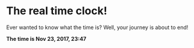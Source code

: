 # The real time clock!

Ever wanted to know what the time is? Well, your journey is about to end!

**The time is Nov 23, 2017, 23:47**